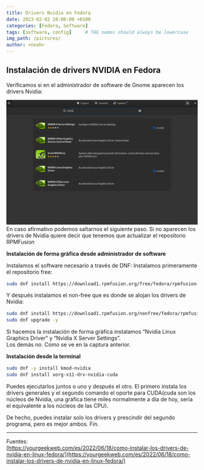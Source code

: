 ```yaml
---
title: Drivers Nvidia en Fedora
date: 2023-02-02 18:00:00 +0100
categories: [Fedora, Software]
tags: [software, config]     # TAG names should always be lowercase
img_path: /pictures/
author: <noah>
---
```


## Instalación de drivers NVIDIA en Fedora

Verificamos si en el administrador de software de Gnome aparecen los drivers Nvidia:

![Foto.png](/pictures/gnome-software-driver-nvidia-1024x666.png)
En caso afirmativo podemos saltarnos el siguiente paso.
Si no aparecen los drivers de Nvidia quiere decir que tenemos que actualizar el repositorio RPMFusion

**Instalación de forma gráfica desde administrador de software**

Instalamos el software necesario a través de DNF:
Instalamos primeramente el repositorio free:
``` bash
sudo dnf install https://download1.rpmfusion.org/free/fedora/rpmfusion-free-release-$(rpm -E %fedora).noarch.rpm
```
Y después instalamos el non-free que es donde se alojan los drivers de Nvidia:
``` bash
sudo dnf install https://download1.rpmfusion.org/nonfree/fedora/rpmfusion-nonfree-release-$(rpm -E %fedora).noarch.rpm
sudo dnf upgrade -y
```
Si hacemos la instalación de forma gráfica instalamos “Nvidia Linux Graphics Driver” y “Nvidia X Server Settings”.  
Los demás no. Como se ve en la captura anterior.  
  
**Instalación desde la terminal**
``` bash
sudo dnf -y install kmod-nvidia
sudo dnf install xorg-x11-drv-nvidia-cuda
```
Puedes ejecutarlos juntos o uno y después el otro. El primero instala los drivers generales y el segundo comando el oporte para CUDA(cuda son los núcleos de Nvidia, una gráfica tiene miles normalmente a día de hoy, sería el equivalente a los núcleos de las CPU).

De hecho, puedes instalar solo los drivers y prescindir del segundo programa, pero es mejor ambos. Fin.  

***   
Fuentes:  
[https://yourgeekweb.com/es/2022/06/18/como-instalar-los-drivers-de-nvidia-en-linux-fedora/](https://yourgeekweb.com/es/2022/06/18/como-instalar-los-drivers-de-nvidia-en-linux-fedora/)  

